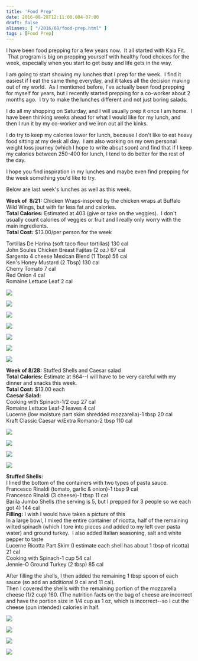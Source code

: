 ```yaml
---
title: 'Food Prep'
date: 2016-08-28T12:11:00.004-07:00
draft: false
aliases: [ "/2016/08/food-prep.html" ]
tags : [Food Prep]
---
```


I have been food prepping for a few years now.  It all started with Kaia Fit.  That program is big on prepping yourself with healthy food choices for the week, especially when you start to get busy and life gets in the way.  
  
I am going to start showing my lunches that I prep for the week.  I find it easiest if I eat the same thing everyday, and it takes all the decision making out of my world.  As I mentioned before, I've actually been food prepping for myself for years, but I recently started prepping for a co-worker about 2 months ago.  I try to make the lunches different and not just boring salads.  
  
I do all my shopping on Saturday, and I will usually prep it once I am home.  I have been thinking weeks ahead for what I would like for my lunch, and then I run it by my co-worker and we iron out all the kinks.  
  
I do try to keep my calories lower for lunch, because I don't like to eat heavy food sitting at my desk all day.  I am also working on my own personal weight loss journey (which I hope to write about soon) and find that if I keep my calories between 250-400 for lunch, I tend to do better for the rest of the day.  
  
I hope you find inspiration in my lunches and maybe even find prepping for the week something you'd like to try.  
  
Below are last week's lunches as well as this week.  
  
**Week of  8/21:** Chicken Wraps-inspired by the chicken wraps at Buffalo Wild Wings, but with far less fat and calories.  
**Total Calories:** Estimated at 403 (give or take on the veggies).  I don't usually count calories of veggies or fruit and I really only worry with the main ingredients.  
**Total Cost:** $13.00/per person for the week  
  
Tortillas De Harina (soft taco flour tortillas) 130 cal  
John Soules Chicken Breast Fajitas (2 oz.) 67 cal  
Sargento 4 cheese Mexican Blend (1 Tbsp) 56 cal  
Ken's Honey Mustard (2 Tbsp) 130 cal  
Cherry Tomato 7 cal  
Red Onion 4 cal  
Romaine Lettuce Leaf 2 cal  

[![](https://2.bp.blogspot.com/-U3PvEsyMWh4/V8MsNKXClGI/AAAAAAAAAoA/IdHJUdjPZOUkU1IjAchEKhQ1C3LlnuXEgCLcB/s640/2016-08-20%2B21.34.22.jpg)](https://2.bp.blogspot.com/-U3PvEsyMWh4/V8MsNKXClGI/AAAAAAAAAoA/IdHJUdjPZOUkU1IjAchEKhQ1C3LlnuXEgCLcB/s1600/2016-08-20%2B21.34.22.jpg)

  

[![](https://4.bp.blogspot.com/-7etmO7uJ8P8/V8MsNEIkHHI/AAAAAAAAAoI/KE9l5nj1z5MZ-U9PPiOKgRaHGAqRLo-fgCLcB/s640/2016-08-20%2B21.34.49.jpg)](https://4.bp.blogspot.com/-7etmO7uJ8P8/V8MsNEIkHHI/AAAAAAAAAoI/KE9l5nj1z5MZ-U9PPiOKgRaHGAqRLo-fgCLcB/s1600/2016-08-20%2B21.34.49.jpg)

  

[![](https://1.bp.blogspot.com/-cyL6VH0u4IM/V8MsNEXicJI/AAAAAAAAAoE/bNx-TcNrBpA-nhTbxf-esbOZibzEo-3pwCLcB/s640/2016-08-20%2B21.35.07.jpg)](https://1.bp.blogspot.com/-cyL6VH0u4IM/V8MsNEXicJI/AAAAAAAAAoE/bNx-TcNrBpA-nhTbxf-esbOZibzEo-3pwCLcB/s1600/2016-08-20%2B21.35.07.jpg)

  

[![](https://4.bp.blogspot.com/-Kh_3XIoIojE/V8MsO9hqbkI/AAAAAAAAAoM/DGxoT3Rc0rcR-i8kB0x1kqOPy8eHHBdZACLcB/s640/2016-08-20%2B21.35.23.jpg)](https://4.bp.blogspot.com/-Kh_3XIoIojE/V8MsO9hqbkI/AAAAAAAAAoM/DGxoT3Rc0rcR-i8kB0x1kqOPy8eHHBdZACLcB/s1600/2016-08-20%2B21.35.23.jpg)

  

[![](https://3.bp.blogspot.com/-m4CSDToVWB8/V8MsPX5MTWI/AAAAAAAAAoU/OpnnEmVhYM0bG_PBSRsgBl9h91uzldcSgCLcB/s640/2016-08-20%2B21.35.35.jpg)](https://3.bp.blogspot.com/-m4CSDToVWB8/V8MsPX5MTWI/AAAAAAAAAoU/OpnnEmVhYM0bG_PBSRsgBl9h91uzldcSgCLcB/s1600/2016-08-20%2B21.35.35.jpg)

  

[![](https://2.bp.blogspot.com/-mctvuiVELf4/V8MsPKeeMMI/AAAAAAAAAoQ/py1U8hiatTw4uQlo3FZEHds7n84C_151gCLcB/s640/2016-08-20%2B21.35.58.jpg)](https://2.bp.blogspot.com/-mctvuiVELf4/V8MsPKeeMMI/AAAAAAAAAoQ/py1U8hiatTw4uQlo3FZEHds7n84C_151gCLcB/s1600/2016-08-20%2B21.35.58.jpg)

  

[![](https://1.bp.blogspot.com/-e_oZhEYCEo8/V8MsP2wufmI/AAAAAAAAAoY/S5-Prrk5GM0ZVWpXckNr5OrB5hzds9fWgCLcB/s640/2016-08-23%2B11.13.41.jpg)](https://1.bp.blogspot.com/-e_oZhEYCEo8/V8MsP2wufmI/AAAAAAAAAoY/S5-Prrk5GM0ZVWpXckNr5OrB5hzds9fWgCLcB/s1600/2016-08-23%2B11.13.41.jpg)

  

  
  
**Week of 8/28:** Stuffed Shells and Caesar salad  
**Total Calories:** Estimate at 664--I will have to be very careful with my dinner and snacks this week.  
**Total Cost:** $13.00 each  
**Caesar Salad:**  
Cooking with Spinach-1/2 cup 27 cal  
Romaine Lettuce Leaf-2 leaves 4 cal  
Lucerne (low moisture part skim shredded mozzarella)-1 tbsp 20 cal  
Kraft Classic Caesar w/Extra Romano-2 tbsp 110 cal  
  

[![](https://3.bp.blogspot.com/-Lsq0iSzffx0/V8MutUeq-xI/AAAAAAAAApU/kbpijgXY22kFNlEIEmKye4XXwFp-E4OwACEw/s640/2016-08-27%2B19.33.07.jpg)](https://3.bp.blogspot.com/-Lsq0iSzffx0/V8MutUeq-xI/AAAAAAAAApU/kbpijgXY22kFNlEIEmKye4XXwFp-E4OwACEw/s1600/2016-08-27%2B19.33.07.jpg)

  

[![](https://1.bp.blogspot.com/-vvgz903Pk8Y/V8MutllLPoI/AAAAAAAAAo0/pTaYLpHB_PEebzNthkQxMIQFbN2AIs1YACLcB/s640/2016-08-27%2B19.49.05.jpg)](https://1.bp.blogspot.com/-vvgz903Pk8Y/V8MutllLPoI/AAAAAAAAAo0/pTaYLpHB_PEebzNthkQxMIQFbN2AIs1YACLcB/s1600/2016-08-27%2B19.49.05.jpg)

  

[![](https://1.bp.blogspot.com/-ReT0wzr0noA/V8MutnMJqzI/AAAAAAAAAow/aB_CfSBf-VIkUZ6yef-I7_XNLt6HnvpjwCLcB/s640/2016-08-27%2B20.04.42.jpg)](https://1.bp.blogspot.com/-ReT0wzr0noA/V8MutnMJqzI/AAAAAAAAAow/aB_CfSBf-VIkUZ6yef-I7_XNLt6HnvpjwCLcB/s1600/2016-08-27%2B20.04.42.jpg)

  

[![](https://3.bp.blogspot.com/-VT_a1oZVEto/V8Muu8QA8rI/AAAAAAAAAo4/V0y6SzOFFMIl8Pbr78qi7kLUoDP4ZKWAwCLcB/s640/2016-08-27%2B20.11.50.jpg)](https://3.bp.blogspot.com/-VT_a1oZVEto/V8Muu8QA8rI/AAAAAAAAAo4/V0y6SzOFFMIl8Pbr78qi7kLUoDP4ZKWAwCLcB/s1600/2016-08-27%2B20.11.50.jpg)

**Stuffed Shells:**  
I lined the bottom of the containers with two types of pasta sauce.  
Francesco Rinaldi (tomato, garlic & onion)-1 tbsp 9 cal  
Francesco Rinaldi (3 cheese)-1 tbsp 11 cal  
Barila Jumbo Shells (the serving is 5, but I prepped for 3 people so we each got 4) 144 cal  
**Filling:** I wish I would have taken a picture of this  
In a large bowl, I mixed the entire container of ricotta, half of the remaining wilted spinach (which I tore into pieces and added to my left over pasta water) and ground turkey.  I also added Italian seasoning, salt and white pepper to taste  
Lucerne Ricotta Part Skim (I estimate each shell has about 1 tbsp of ricotta) 21 cal  
Cooking with Spinach-1 cup 54 cal  
Jennie-O Ground Turkey (2 tbsp) 85 cal  
  
After filling the shells, I then added the remaining 1 tbsp spoon of each sauce (so add an additional 9 cal and 11 cal).  
Then I covered the shells with the remaining portion of the mozzarella cheese (1/2 cup) 160. (The nutrition facts on the bag of cheese are incorrect and have the portion size in 1/4 cup as 1 oz, which is incorrect--so I cut the cheese (pun intended) calories in half.  

[![](https://1.bp.blogspot.com/-d0EG9WE2Tow/V8MuwbpFXPI/AAAAAAAAAo8/ApdNVC7P4m0HEJRJFKABy4gHYMkHTHtYwCLcB/s640/2016-08-27%2B20.28.53.jpg)](https://1.bp.blogspot.com/-d0EG9WE2Tow/V8MuwbpFXPI/AAAAAAAAAo8/ApdNVC7P4m0HEJRJFKABy4gHYMkHTHtYwCLcB/s1600/2016-08-27%2B20.28.53.jpg)

  

[![](https://2.bp.blogspot.com/-mGKcUwcHfQU/V8Muwp7XC4I/AAAAAAAAApA/ALq0oaQH5FkGnTlsdLnjVOcRjj3ou7qNgCLcB/s640/2016-08-27%2B20.55.37.jpg)](https://2.bp.blogspot.com/-mGKcUwcHfQU/V8Muwp7XC4I/AAAAAAAAApA/ALq0oaQH5FkGnTlsdLnjVOcRjj3ou7qNgCLcB/s1600/2016-08-27%2B20.55.37.jpg)

  

[![](https://2.bp.blogspot.com/-pHxc2A4CDUw/V8MuxCrS85I/AAAAAAAAApE/lX2BW8Kgzy4cr9IQmnkNNJU5aiZR2vqVgCLcB/s640/2016-08-27%2B20.59.05.jpg)](https://2.bp.blogspot.com/-pHxc2A4CDUw/V8MuxCrS85I/AAAAAAAAApE/lX2BW8Kgzy4cr9IQmnkNNJU5aiZR2vqVgCLcB/s1600/2016-08-27%2B20.59.05.jpg)

  

[![](https://2.bp.blogspot.com/-SAljBDcmb7E/V8MuxmJbhPI/AAAAAAAAApI/7ZjyfRtE7U0saVxQd9w8c2qeSad2RQ01QCLcB/s640/2016-08-27%2B21.01.33.jpg)](https://2.bp.blogspot.com/-SAljBDcmb7E/V8MuxmJbhPI/AAAAAAAAApI/7ZjyfRtE7U0saVxQd9w8c2qeSad2RQ01QCLcB/s1600/2016-08-27%2B21.01.33.jpg)
